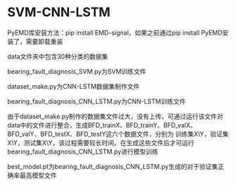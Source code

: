 # SVM-CNN-LSTM

PyEMD库安装方法：pip install EMD-signal，如果之前通过pip install PyEMD安装了，需要卸载重装

data文件夹中包含30种分类的数据集

bearing_fault_diagnosis_SVM.py为SVM训练文件

dataset_make.py为CNN-LSTM数据集制作文件

bearing_fault_diagnosis_CNN_LSTM.py为CNN-LSTM训练文件


由于dataset_make.py制作的数据集文件过大，没有上传，可通过运行该文件对data中的文件进行整合，生成BFD_trainX、BFD_trainY、BFD_valX、BFD_valY、BFD_testX、BFD_testY这六个数据文件，分别为
训练集X\Y，验证集X\Y，测试集X\Y，该过程需要较长时间。在生成这些文件后才可运行bearing_fault_diagnosis_CNN_LSTM.py进行模型训练

best_model.pt为bearing_fault_diagnosis_CNN_LSTM.py生成的对于验证集正确率最高模型文件
